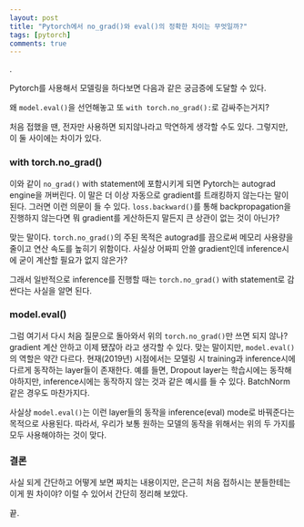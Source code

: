 ```yaml
---
layout: post
title: "Pytorch에서 no_grad()와 eval()의 정확한 차이는 무엇일까?"
tags: [pytorch]
comments: true
---
```


.

Pytorch를 사용해서 모델링을 하다보면 다음과 같은 궁금증에 도달할 수 있다. 

왜 `model.eval()`을 선언해놓고 또 `with torch.no_grad():`로 감싸주는거지?

처음 접했을 땐, 전자만 사용하면 되지않나라고 막연하게 생각할 수도 있다. 그렇지만, 이 둘 사이에는 차이가 있다.

### with torch.no_grad()

이와 같이 `no_grad()` with statement에 포함시키게 되면 Pytorch는 autograd engine을 꺼버린다. 이 말은 더 이상 자동으로 gradient를 트래킹하지 않는다는 말이 된다.
그러면 이런 의문이 들 수 있다. `loss.backward()`를 통해 backpropagation을 진행하지 않는다면 뭐 gradient를 게산하든지 말든지 큰 상관이 없는 것이 아닌가?

맞는 말이다. `torch.no_grad()`의 주된 목적은 autograd를 끔으로써 메모리 사용량을 줄이고 연산 속도를 높히기 위함이다. 사실상 어짜피 안쓸 gradient인데 inference시에 굳이 계산할 필요가 없지 않은가?

그래서 일반적으로 inference를 진행할 때는 `torch.no_grad()` with statement로 감싼다는 사실을 알면 된다.

### model.eval()

그럼 여기서 다시 처음 질문으로 돌아와서 위의 `torch.no_grad()`만 쓰면 되지 않나? gradient 계산 안하고 이제 됐잖아 라고 생각할 수 있다. 
맞는 말이지만, `model.eval()`의 역할은 약간 다르다. 현재(2019년) 시점에서는 모델링 시 training과 inference시에 다르게 동작하는 layer들이 존재한다. 예를 들면,
Dropout layer는 학습시에는 동작해야하지만, inference시에는 동작하지 않는 것과 같은 예시를 들 수 있다. BatchNorm같은 경우도 마찬가지다.

사실상 `model.eval()`는 이런 layer들의 동작을 inference(eval) mode로 바꿔준다는 목적으로 사용된다. 따라서, 우리가 보통 원하는 모델의 동작을 위해서는 위의 두 가지를 모두 사용해야하는 것이 맞다.

### 결론

사실 되게 간단하고 어떻게 보면 짜치는 내용이지만, 은근히 처음 접하시는 분들한테는 이게 뭔 차이야? 이럴 수 있어서 간단히 정리해 보았다.


끝.

